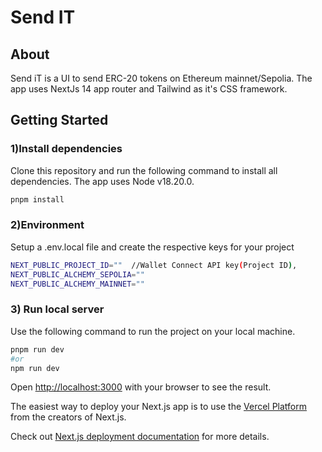 # Send IT



## About
Send iT is a UI to send ERC-20 tokens on Ethereum mainnet/Sepolia. The app uses NextJs 14 app router and Tailwind as it's CSS framework.


## Getting Started


### 1)Install dependencies
Clone this repository and run the following command to install all dependencies. The app uses Node v18.20.0.
```bash
pnpm install
```
### 2)Environment

Setup a .env.local file and create the respective keys for your project

```bash
NEXT_PUBLIC_PROJECT_ID=""  //Wallet Connect API key(Project ID),
NEXT_PUBLIC_ALCHEMY_SEPOLIA=""
NEXT_PUBLIC_ALCHEMY_MAINNET=""
```

### 3) Run local server

Use the following command to run the project on your local machine.
```bash
pnpm run dev
#or
npm run dev
```
Open [http://localhost:3000](http://localhost:3000) with your browser to see the result.


The easiest way to deploy your Next.js app is to use the [Vercel Platform](https://vercel.com/new?utm_medium=default-template&filter=next.js&utm_source=create-next-app&utm_campaign=create-next-app-readme) from the creators of Next.js.

Check out [Next.js deployment documentation](https://nextjs.org/docs/deployment) for more details.

